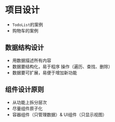 # 项目设计

- `TodoList`的案例
- 购物车的案例



## 数据结构设计

- 用数据描述所有内容
- 数据要结构化，易于程序 操作（遍历、查找、删除）
- 数据要可扩展，易便于增加新功能



## 组件设计原则

- 从功能上拆分层次
- 尽量组件原子化
- 容器组件（只管理数据）& UI组件（只显示视图）



